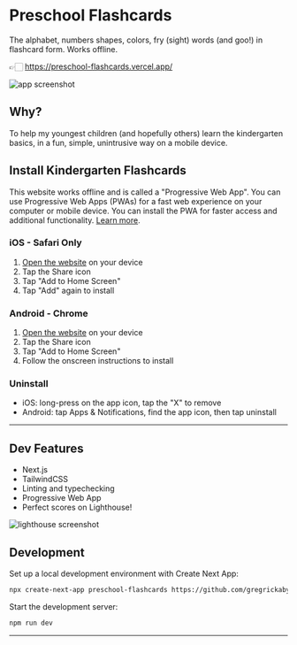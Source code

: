 # Preschool Flashcards

The alphabet, numbers shapes, colors, fry (sight) words (and goo!) in flashcard form. Works offline.

👉🏻 <https://preschool-flashcards.vercel.app/>

![app screenshot](https://dl.dropbox.com/s/rrqe1sss5ywacay/kapture%202020-06-17%20at%2016.39.28.gif?dl=0)

## Why?

To help my youngest children (and hopefully others) learn the kindergarten basics, in a fun, simple, unintrusive way on a mobile device.

## Install Kindergarten Flashcards

This website works offline and is called a "Progressive Web App". You can use Progressive Web Apps (PWAs) for a fast web experience on your computer or mobile device. You can install the PWA for faster access and additional functionality. [Learn more](https://support.google.com/chrome/answer/9658361?co=GENIE.Platform%3DAndroid&hl=en&oco=0).

### iOS - Safari Only

1. [Open the website](https://kindergarten-flashcards.vercel.app/) on your device
2. Tap the Share icon
3. Tap "Add to Home Screen"
4. Tap "Add" again to install

### Android - Chrome

1. [Open the website](https://kindergarten-flashcards.vercel.app/) on your device
2. Tap the Share icon
3. Tap "Add to Home Screen"
4. Follow the onscreen instructions to install

### Uninstall

- iOS: long-press on the app icon, tap the "X" to remove
- Android: tap Apps & Notifications, find the app icon, then tap uninstall

---

## Dev Features

- Next.js
- TailwindCSS
- Linting and typechecking
- Progressive Web App
- Perfect scores on Lighthouse!

![lighthouse screenshot](https://dl.dropbox.com/s/6gbmh6yboz6thi2/kapture%202020-06-17%20at%2016.36.35.gif?dl=0)

## Development

Set up a local development environment with Create Next App:

```bash
npx create-next-app preschool-flashcards https://github.com/gregrickaby/preschool-flashcards.git
```

Start the development server:

```bash
npm run dev
```

---
